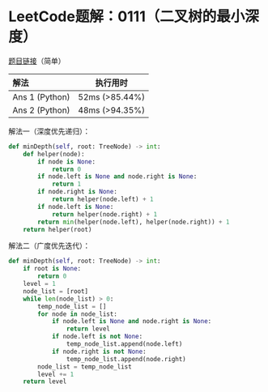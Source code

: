 # LeetCode题解：0111（二叉树的最小深度）

[题目链接](https://leetcode-cn.com/problems/minimum-depth-of-binary-tree/)（简单）

| 解法           | 执行用时       |
| :------------- | -------------- |
| Ans 1 (Python) | 52ms (>85.44%) |
| Ans 2 (Python) | 48ms (>94.35%) |

解法一（深度优先递归）：

```python
def minDepth(self, root: TreeNode) -> int:
    def helper(node):
        if node is None:
            return 0
        if node.left is None and node.right is None:
            return 1
        if node.right is None:
            return helper(node.left) + 1
        if node.left is None:
            return helper(node.right) + 1
        return min(helper(node.left), helper(node.right)) + 1
    return helper(root)
```

解法二（广度优先迭代）：

```python
def minDepth(self, root: TreeNode) -> int:
    if root is None:
        return 0
    level = 1
    node_list = [root]
    while len(node_list) > 0:
        temp_node_list = []
        for node in node_list:
            if node.left is None and node.right is None:
                return level
            if node.left is not None:
                temp_node_list.append(node.left)
            if node.right is not None:
                temp_node_list.append(node.right)
        node_list = temp_node_list
        level += 1
    return level
```

